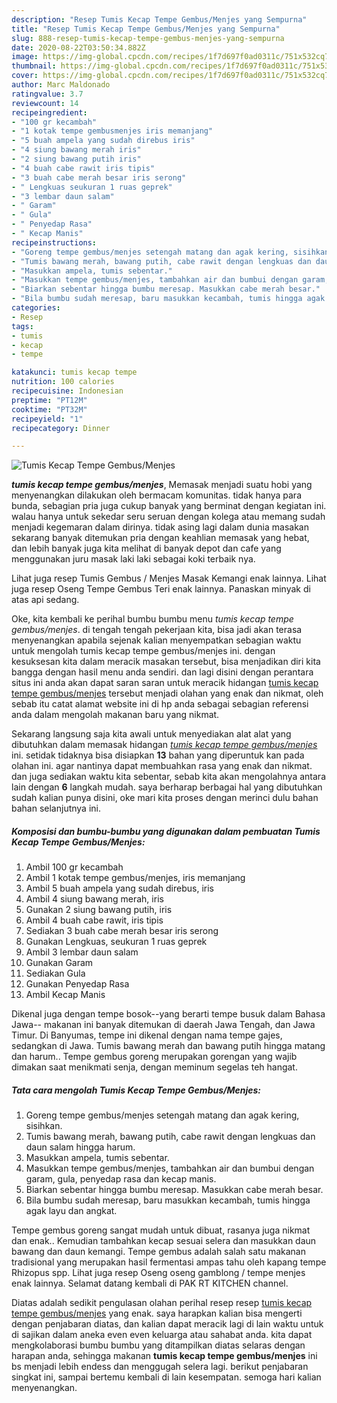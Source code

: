```yaml
---
description: "Resep Tumis Kecap Tempe Gembus/Menjes yang Sempurna"
title: "Resep Tumis Kecap Tempe Gembus/Menjes yang Sempurna"
slug: 888-resep-tumis-kecap-tempe-gembus-menjes-yang-sempurna
date: 2020-08-22T03:50:34.882Z
image: https://img-global.cpcdn.com/recipes/1f7d697f0ad0311c/751x532cq70/tumis-kecap-tempe-gembusmenjes-foto-resep-utama.jpg
thumbnail: https://img-global.cpcdn.com/recipes/1f7d697f0ad0311c/751x532cq70/tumis-kecap-tempe-gembusmenjes-foto-resep-utama.jpg
cover: https://img-global.cpcdn.com/recipes/1f7d697f0ad0311c/751x532cq70/tumis-kecap-tempe-gembusmenjes-foto-resep-utama.jpg
author: Marc Maldonado
ratingvalue: 3.7
reviewcount: 14
recipeingredient:
- "100 gr kecambah"
- "1 kotak tempe gembusmenjes iris memanjang"
- "5 buah ampela yang sudah direbus iris"
- "4 siung bawang merah iris"
- "2 siung bawang putih iris"
- "4 buah cabe rawit iris tipis"
- "3 buah cabe merah besar iris serong"
- " Lengkuas seukuran 1 ruas geprek"
- "3 lembar daun salam"
- " Garam"
- " Gula"
- " Penyedap Rasa"
- " Kecap Manis"
recipeinstructions:
- "Goreng tempe gembus/menjes setengah matang dan agak kering, sisihkan."
- "Tumis bawang merah, bawang putih, cabe rawit dengan lengkuas dan daun salam hingga harum."
- "Masukkan ampela, tumis sebentar."
- "Masukkan tempe gembus/menjes, tambahkan air dan bumbui dengan garam, gula, penyedap rasa dan kecap manis."
- "Biarkan sebentar hingga bumbu meresap. Masukkan cabe merah besar."
- "Bila bumbu sudah meresap, baru masukkan kecambah, tumis hingga agak layu dan angkat."
categories:
- Resep
tags:
- tumis
- kecap
- tempe

katakunci: tumis kecap tempe 
nutrition: 100 calories
recipecuisine: Indonesian
preptime: "PT12M"
cooktime: "PT32M"
recipeyield: "1"
recipecategory: Dinner

---
```



![Tumis Kecap Tempe Gembus/Menjes](https://img-global.cpcdn.com/recipes/1f7d697f0ad0311c/751x532cq70/tumis-kecap-tempe-gembusmenjes-foto-resep-utama.jpg)

<b><i>tumis kecap tempe gembus/menjes</i></b>, Memasak menjadi suatu hobi yang menyenangkan dilakukan oleh bermacam komunitas. tidak hanya para bunda, sebagian pria juga cukup banyak yang berminat dengan kegiatan ini. walau hanya untuk sekedar seru seruan dengan kolega atau memang sudah menjadi kegemaran dalam dirinya. tidak asing lagi dalam dunia masakan sekarang banyak ditemukan pria dengan keahlian memasak yang hebat, dan lebih banyak juga kita melihat di banyak depot dan cafe yang menggunakan juru masak laki laki sebagai koki terbaik nya.

Lihat juga resep Tumis Gembus / Menjes Masak Kemangi enak lainnya. Lihat juga resep Oseng Tempe Gembus Teri enak lainnya. Panaskan minyak di atas api sedang.

Oke, kita kembali ke perihal bumbu bumbu menu <i>tumis kecap tempe gembus/menjes</i>. di tengah tengah pekerjaan kita, bisa jadi akan terasa menyenangkan apabila sejenak kalian menyempatkan sebagian waktu untuk mengolah tumis kecap tempe gembus/menjes ini. dengan kesuksesan kita dalam meracik masakan tersebut, bisa menjadikan diri kita bangga dengan hasil menu anda sendiri. dan lagi disini dengan perantara situs ini anda akan dapat saran saran untuk meracik hidangan <u>tumis kecap tempe gembus/menjes</u> tersebut menjadi olahan yang enak dan nikmat, oleh sebab itu catat alamat website ini di hp anda sebagai sebagian referensi anda dalam mengolah makanan baru yang nikmat.


Sekarang langsung saja kita awali untuk menyediakan alat alat yang dibutuhkan dalam memasak hidangan <u><i>tumis kecap tempe gembus/menjes</i></u> ini. setidak tidaknya bisa disiapkan <b>13</b> bahan yang diperuntuk kan pada olahan ini. agar nantinya dapat membuahkan rasa yang enak dan nikmat. dan juga sediakan waktu kita sebentar, sebab kita akan mengolahnya antara lain dengan <b>6</b> langkah mudah. saya berharap berbagai hal yang dibutuhkan sudah kalian punya disini, oke mari kita proses dengan merinci dulu bahan bahan selanjutnya ini.

<!--inarticleads1-->

##### Komposisi dan bumbu-bumbu yang digunakan dalam pembuatan Tumis Kecap Tempe Gembus/Menjes:

1. Ambil 100 gr kecambah
1. Ambil 1 kotak tempe gembus/menjes, iris memanjang
1. Ambil 5 buah ampela yang sudah direbus, iris
1. Ambil 4 siung bawang merah, iris
1. Gunakan 2 siung bawang putih, iris
1. Ambil 4 buah cabe rawit, iris tipis
1. Sediakan 3 buah cabe merah besar iris serong
1. Gunakan  Lengkuas, seukuran 1 ruas geprek
1. Ambil 3 lembar daun salam
1. Gunakan  Garam
1. Sediakan  Gula
1. Gunakan  Penyedap Rasa
1. Ambil  Kecap Manis


Dikenal juga dengan tempe bosok--yang berarti tempe busuk dalam Bahasa Jawa-- makanan ini banyak ditemukan di daerah Jawa Tengah, dan Jawa Timur. Di Banyumas, tempe ini dikenal dengan nama tempe gajes, sedangkan di Jawa. Tumis bawang merah dan bawang putih hingga matang dan harum.. Tempe gembus goreng merupakan gorengan yang wajib dimakan saat menikmati senja, dengan meminum segelas teh hangat. 

<!--inarticleads2-->

##### Tata cara mengolah Tumis Kecap Tempe Gembus/Menjes:

1. Goreng tempe gembus/menjes setengah matang dan agak kering, sisihkan.
1. Tumis bawang merah, bawang putih, cabe rawit dengan lengkuas dan daun salam hingga harum.
1. Masukkan ampela, tumis sebentar.
1. Masukkan tempe gembus/menjes, tambahkan air dan bumbui dengan garam, gula, penyedap rasa dan kecap manis.
1. Biarkan sebentar hingga bumbu meresap. Masukkan cabe merah besar.
1. Bila bumbu sudah meresap, baru masukkan kecambah, tumis hingga agak layu dan angkat.


Tempe gembus goreng sangat mudah untuk dibuat, rasanya juga nikmat dan enak.. Kemudian tambahkan kecap sesuai selera dan masukkan daun bawang dan daun kemangi. Tempe gembus adalah salah satu makanan tradisional yang merupakan hasil fermentasi ampas tahu oleh kapang tempe Rhizopus spp. Lihat juga resep Oseng oseng gamblong / tempe menjes enak lainnya. Selamat datang kembali di PAK RT KITCHEN channel. 

Diatas adalah sedikit pengulasan olahan perihal resep resep <u>tumis kecap tempe gembus/menjes</u> yang enak. saya harapkan kalian bisa mengerti dengan penjabaran diatas, dan kalian dapat meracik lagi di lain waktu untuk di sajikan dalam aneka even even keluarga atau sahabat anda. kita dapat mengkolaborasi bumbu bumbu yang ditampilkan diatas selaras dengan harapan anda, sehingga makanan <b>tumis kecap tempe gembus/menjes</b> ini bs menjadi lebih endess dan menggugah selera lagi. berikut penjabaran singkat ini, sampai bertemu kembali di lain kesempatan. semoga hari kalian menyenangkan.
